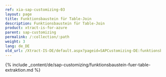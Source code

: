 ```yaml
---
ref: xia-sap-customizing-03
layout: page
title: Funktionsbaustein für Table-Join
description: Funktionsbaustein für Table-Join
product: xtract-is-for-azure
parent: sap-customizing
permalink: /:collection/:path
weight: 3
lang: de_DE
old_url: /Xtract-IS-DE/default.aspx?pageid=SAPCustomizing-DE:funktionsbaustein-fuer-table-join	
---
```

{% include _content/de/sap-customizing/funktionsbaustein-fuer-table-extraktion.md  %}